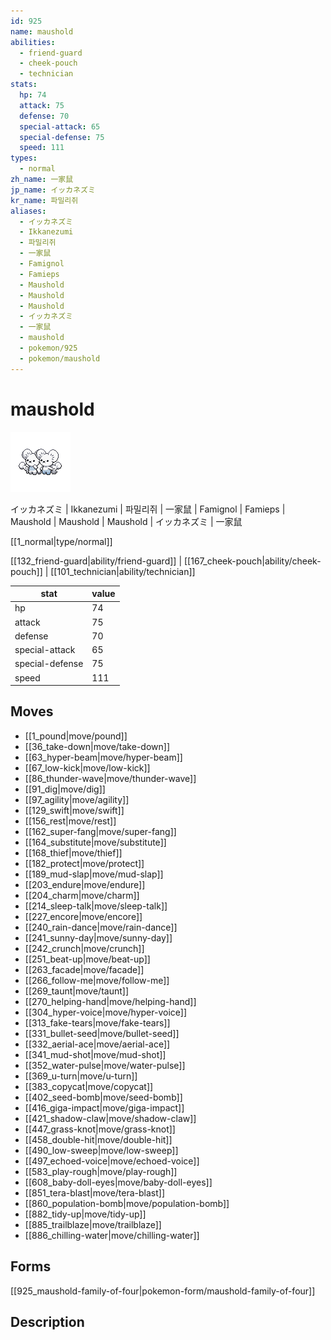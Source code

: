 ```yaml
---
id: 925
name: maushold
abilities:
  - friend-guard
  - cheek-pouch
  - technician
stats:
  hp: 74
  attack: 75
  defense: 70
  special-attack: 65
  special-defense: 75
  speed: 111
types:
  - normal
zh_name: 一家鼠
jp_name: イッカネズミ
kr_name: 파밀리쥐
aliases:
  - イッカネズミ
  - Ikkanezumi
  - 파밀리쥐
  - 一家鼠
  - Famignol
  - Famieps
  - Maushold
  - Maushold
  - Maushold
  - イッカネズミ
  - 一家鼠
  - maushold
  - pokemon/925
  - pokemon/maushold
---
```

# maushold

![](https://raw.githubusercontent.com/PokeAPI/sprites/master/sprites/pokemon/925.png)

イッカネズミ | Ikkanezumi | 파밀리쥐 | 一家鼠 | Famignol | Famieps | Maushold | Maushold | Maushold | イッカネズミ | 一家鼠

[[1_normal|type/normal]]

[[132_friend-guard|ability/friend-guard]] | [[167_cheek-pouch|ability/cheek-pouch]] | [[101_technician|ability/technician]]

|stat|value|
|---|---|
|hp|74|
|attack|75|
|defense|70|
|special-attack|65|
|special-defense|75|
|speed|111|


## Moves

- [[1_pound|move/pound]]
- [[36_take-down|move/take-down]]
- [[63_hyper-beam|move/hyper-beam]]
- [[67_low-kick|move/low-kick]]
- [[86_thunder-wave|move/thunder-wave]]
- [[91_dig|move/dig]]
- [[97_agility|move/agility]]
- [[129_swift|move/swift]]
- [[156_rest|move/rest]]
- [[162_super-fang|move/super-fang]]
- [[164_substitute|move/substitute]]
- [[168_thief|move/thief]]
- [[182_protect|move/protect]]
- [[189_mud-slap|move/mud-slap]]
- [[203_endure|move/endure]]
- [[204_charm|move/charm]]
- [[214_sleep-talk|move/sleep-talk]]
- [[227_encore|move/encore]]
- [[240_rain-dance|move/rain-dance]]
- [[241_sunny-day|move/sunny-day]]
- [[242_crunch|move/crunch]]
- [[251_beat-up|move/beat-up]]
- [[263_facade|move/facade]]
- [[266_follow-me|move/follow-me]]
- [[269_taunt|move/taunt]]
- [[270_helping-hand|move/helping-hand]]
- [[304_hyper-voice|move/hyper-voice]]
- [[313_fake-tears|move/fake-tears]]
- [[331_bullet-seed|move/bullet-seed]]
- [[332_aerial-ace|move/aerial-ace]]
- [[341_mud-shot|move/mud-shot]]
- [[352_water-pulse|move/water-pulse]]
- [[369_u-turn|move/u-turn]]
- [[383_copycat|move/copycat]]
- [[402_seed-bomb|move/seed-bomb]]
- [[416_giga-impact|move/giga-impact]]
- [[421_shadow-claw|move/shadow-claw]]
- [[447_grass-knot|move/grass-knot]]
- [[458_double-hit|move/double-hit]]
- [[490_low-sweep|move/low-sweep]]
- [[497_echoed-voice|move/echoed-voice]]
- [[583_play-rough|move/play-rough]]
- [[608_baby-doll-eyes|move/baby-doll-eyes]]
- [[851_tera-blast|move/tera-blast]]
- [[860_population-bomb|move/population-bomb]]
- [[882_tidy-up|move/tidy-up]]
- [[885_trailblaze|move/trailblaze]]
- [[886_chilling-water|move/chilling-water]]

## Forms



[[925_maushold-family-of-four|pokemon-form/maushold-family-of-four]]

## Description



